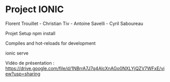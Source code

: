 
# Project IONIC 
Florent Trouillet - Christian Tiv - Antoine Savelli  - Cyril Saboureau

Projet Setup 
npm install 

Compiles and hot-reloads for development 

ionic serve

Vidéo de présentation : https://drive.google.com/file/d/1NBrrA7J7q4AlcXnAGo0NXLYjQZV7WFxE/view?usp=sharing
